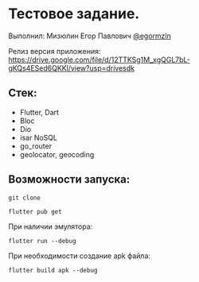 # Тестовое задание.
Выполнил: Мизюлин Егор Павлович 
[@egormzln](https://t.me/@egormzln)

Релиз версия приложения:
https://drive.google.com/file/d/12TTKSg1M_xgQGL7bL-gKQs4ESed6QKKl/view?usp=drivesdk

## Стек:
- Flutter, Dart
- Bloc
- Dio
- isar NoSQL
- go_router
- geolocator, geocoding


## Возможности запуска:
```
git clone

flutter pub get
```
При наличии эмулятора:
```
flutter run --debug
```
При необходимости создание apk файла:
```
flutter build apk --debug
```

